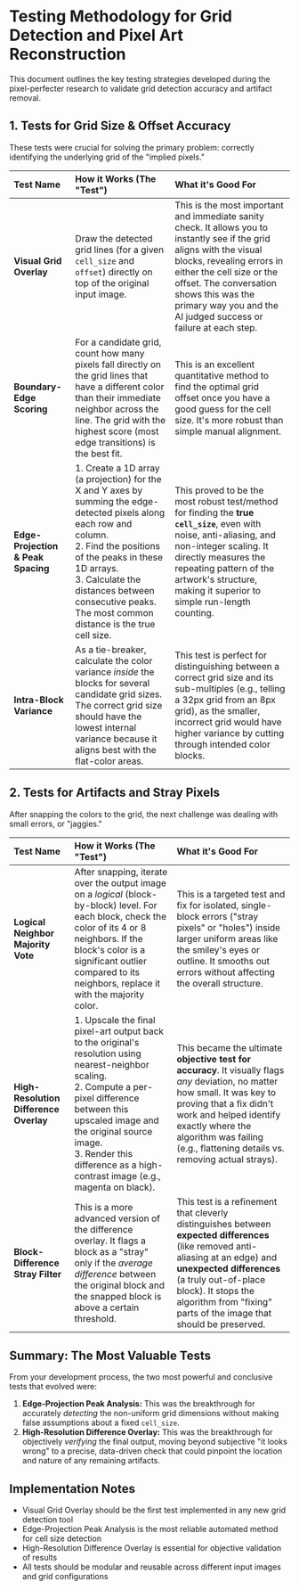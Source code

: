 # Testing Methodology for Grid Detection and Pixel Art Reconstruction

This document outlines the key testing strategies developed during the pixel-perfecter research to validate grid detection accuracy and artifact removal.

## 1. Tests for Grid Size & Offset Accuracy

These tests were crucial for solving the primary problem: correctly identifying the underlying grid of the "implied pixels."

| Test Name | How it Works (The "Test") | What it's Good For |
| :--- | :--- | :--- |
| **Visual Grid Overlay** | Draw the detected grid lines (for a given `cell_size` and `offset`) directly on top of the original input image. | This is the most important and immediate sanity check. It allows you to instantly see if the grid aligns with the visual blocks, revealing errors in either the cell size or the offset. The conversation shows this was the primary way you and the AI judged success or failure at each step. |
| **Boundary-Edge Scoring** | For a candidate grid, count how many pixels fall directly on the grid lines that have a different color than their immediate neighbor across the line. The grid with the highest score (most edge transitions) is the best fit. | This is an excellent quantitative method to find the optimal grid offset once you have a good guess for the cell size. It's more robust than simple manual alignment. |
| **Edge-Projection & Peak Spacing** | 1. Create a 1D array (a projection) for the X and Y axes by summing the edge-detected pixels along each row and column. <br>2. Find the positions of the peaks in these 1D arrays. <br>3. Calculate the distances between consecutive peaks. The most common distance is the true cell size. | This proved to be the most robust test/method for finding the **true `cell_size`**, even with noise, anti-aliasing, and non-integer scaling. It directly measures the repeating pattern of the artwork's structure, making it superior to simple run-length counting. |
| **Intra-Block Variance** | As a tie-breaker, calculate the color variance *inside* the blocks for several candidate grid sizes. The correct grid size should have the lowest internal variance because it aligns best with the flat-color areas. | This test is perfect for distinguishing between a correct grid size and its sub-multiples (e.g., telling a 32px grid from an 8px grid), as the smaller, incorrect grid would have higher variance by cutting through intended color blocks. |

## 2. Tests for Artifacts and Stray Pixels

After snapping the colors to the grid, the next challenge was dealing with small errors, or "jaggies."

| Test Name | How it Works (The "Test") | What it's Good For |
| :--- | :--- | :--- |
| **Logical Neighbor Majority Vote** | After snapping, iterate over the output image on a *logical* (block-by-block) level. For each block, check the color of its 4 or 8 neighbors. If the block's color is a significant outlier compared to its neighbors, replace it with the majority color. | This is a targeted test and fix for isolated, single-block errors ("stray pixels" or "holes") inside larger uniform areas like the smiley's eyes or outline. It smooths out errors without affecting the overall structure. |
| **High-Resolution Difference Overlay** | 1. Upscale the final pixel-art output back to the original's resolution using nearest-neighbor scaling. <br>2. Compute a per-pixel difference between this upscaled image and the original source image. <br>3. Render this difference as a high-contrast image (e.g., magenta on black). | This became the ultimate **objective test for accuracy**. It visually flags *any* deviation, no matter how small. It was key to proving that a fix didn't work and helped identify exactly where the algorithm was failing (e.g., flattening details vs. removing actual strays). |
| **Block-Difference Stray Filter** | This is a more advanced version of the difference overlay. It flags a block as a "stray" only if the *average difference* between the original block and the snapped block is above a certain threshold. | This test is a refinement that cleverly distinguishes between **expected differences** (like removed anti-aliasing at an edge) and **unexpected differences** (a truly out-of-place block). It stops the algorithm from "fixing" parts of the image that should be preserved. |

## Summary: The Most Valuable Tests

From your development process, the two most powerful and conclusive tests that evolved were:

1. **Edge-Projection Peak Analysis:** This was the breakthrough for accurately *detecting* the non-uniform grid dimensions without making false assumptions about a fixed `cell_size`.
2. **High-Resolution Difference Overlay:** This was the breakthrough for objectively *verifying* the final output, moving beyond subjective "it looks wrong" to a precise, data-driven check that could pinpoint the location and nature of any remaining artifacts.

## Implementation Notes

- Visual Grid Overlay should be the first test implemented in any new grid detection tool
- Edge-Projection Peak Analysis is the most reliable automated method for cell size detection
- High-Resolution Difference Overlay is essential for objective validation of results
- All tests should be modular and reusable across different input images and grid configurations

